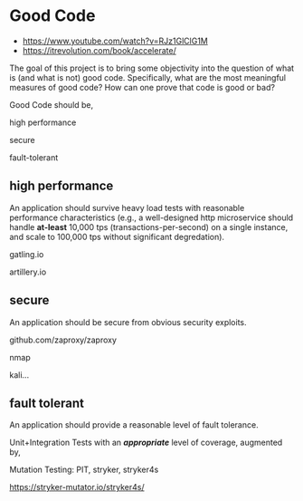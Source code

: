 # Good Code

+ https://www.youtube.com/watch?v=RJz1GlClG1M
+ https://itrevolution.com/book/accelerate/

The goal of this project is to bring some objectivity into the question of what is (and what is not) good code. Specifically, what are the most meaningful measures of good code? How can one prove that code is good or bad?

Good Code should be,

high performance

secure

fault-tolerant


## high performance
An application should survive heavy load tests with reasonable performance characteristics (e.g., a well-designed http microservice should handle **at-least** 10,000 tps (transactions-per-second) on a single instance, and scale to 100,000 tps without significant degredation).

gatling.io

artillery.io


## secure
An application should be secure from obvious security exploits.

github.com/zaproxy/zaproxy

nmap

kali...


## fault tolerant
An application should provide a reasonable level of fault tolerance.

Unit+Integration Tests with an ***appropriate*** level of coverage, augmented by,

Mutation Testing: PIT, stryker, stryker4s

https://stryker-mutator.io/stryker4s/

